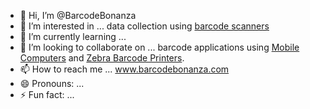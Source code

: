 - 👋 Hi, I’m @BarcodeBonanza
- 👀 I’m interested in ... data collection using <a href="https://www.barcodebonanza.com/dept/bar-code-scanners.jsp">barcode scanners</a>
- 🌱 I’m currently learning ...
- 💞️ I’m looking to collaborate on ... barcode applications using <a href="https://www.barcodebonanza.com/dept/mobile-computers.jsp">Mobile Computers</a> and <a href="https://www.barcodebonanza.com/dept/barcode-printers/zebra-barcode-printers/">Zebra Barcode Printers</a>.
- 📫 How to reach me ... www.barcodebonanza.com
- 😄 Pronouns: ...
- ⚡ Fun fact: ...

<!---
BarcodeBonanza/BarcodeBonanza is a ✨ special ✨ repository because its `README.md` (this file) appears on your GitHub profile.
You can click the Preview link to take a look at your changes.
--->
